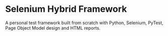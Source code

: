 # Selenium Hybrid Framework

A personal test framework built from scratch with Python, Selenium, PyTest, Page Object Model design and HTML reports.

